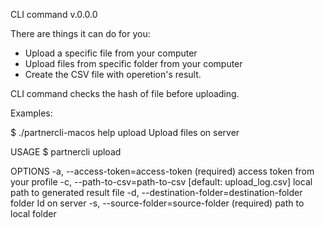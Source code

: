 CLI command v.0.0.0

There are things it can do for you:
- Upload a specific file from your computer
- Upload files from specific folder from your computer
- Create the CSV file with operetion's result. 

CLI command checks the hash of file before uploading.

Examples:

$ ./partnercli-macos help upload
Upload files on server

USAGE
  $ partnercli upload

OPTIONS
  -a, --access-token=access-token              (required) access token from your profile
  -c, --path-to-csv=path-to-csv                [default: upload_log.csv] local path to generated result file
  -d, --destination-folder=destination-folder  folder Id on server
  -s, --source-folder=source-folder            (required) path to local folder
